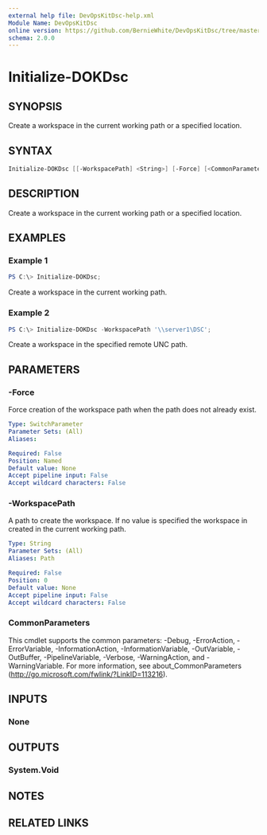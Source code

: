 ```yaml
---
external help file: DevOpsKitDsc-help.xml
Module Name: DevOpsKitDsc
online version: https://github.com/BernieWhite/DevOpsKitDsc/tree/master/docs/commands/en-US/Initialize-DOKDsc.md
schema: 2.0.0
---
```


# Initialize-DOKDsc

## SYNOPSIS

Create a workspace in the current working path or a specified location.

## SYNTAX

```powershell
Initialize-DOKDsc [[-WorkspacePath] <String>] [-Force] [<CommonParameters>]
```

## DESCRIPTION

Create a workspace in the current working path or a specified location.

## EXAMPLES

### Example 1

```powershell
PS C:\> Initialize-DOKDsc;
```

Create a workspace in the current working path.

### Example 2

```powershell
PS C:\> Initialize-DOKDsc -WorkspacePath '\\server1\DSC';
```

Create a workspace in the specified remote UNC path.

## PARAMETERS

### -Force

Force creation of the workspace path when the path does not already exist.

```yaml
Type: SwitchParameter
Parameter Sets: (All)
Aliases:

Required: False
Position: Named
Default value: None
Accept pipeline input: False
Accept wildcard characters: False
```

### -WorkspacePath

A path to create the workspace.  If no value is specified the workspace in created in the current working path.

```yaml
Type: String
Parameter Sets: (All)
Aliases: Path

Required: False
Position: 0
Default value: None
Accept pipeline input: False
Accept wildcard characters: False
```

### CommonParameters

This cmdlet supports the common parameters: -Debug, -ErrorAction, -ErrorVariable, -InformationAction, -InformationVariable, -OutVariable, -OutBuffer, -PipelineVariable, -Verbose, -WarningAction, and -WarningVariable. For more information, see about_CommonParameters (http://go.microsoft.com/fwlink/?LinkID=113216).

## INPUTS

### None

## OUTPUTS

### System.Void

## NOTES

## RELATED LINKS
